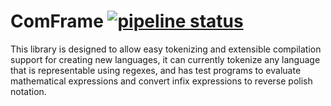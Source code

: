 # ComFrame [![pipeline status](https://gitlab.com/thomasscottterry121/Compiler/badges/master/pipeline.svg)](https://gitlab.com/thomasscottterry121/Compiler/commits/master)

This library is designed to allow easy tokenizing and extensible compilation
support for creating new languages, it can currently tokenize any language
that is representable using regexes, and has test programs to evaluate mathematical
expressions and convert infix expressions to reverse polish notation.